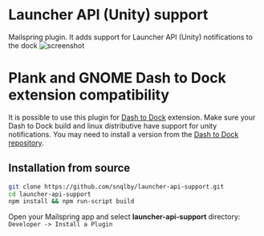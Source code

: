 # Launcher API (Unity) support
Mailspring plugin. It adds support for Launcher API (Unity) notifications to the dock
![screenshot](https://github.com/snqlby/launcher-api-support/raw/master/media/screenshot.png)

# Plank and GNOME Dash to Dock extension compatibility
It is possible to use this plugin for [Dash to Dock](https://extensions.gnome.org/extension/307/dash-to-dock/) extension. Make sure your Dash to Dock build and linux distributive have support for unity notifications. 
You may need to install a version from the [Dash to Dock repository](https://github.com/micheleg/dash-to-dock).

## Installation from source
```Bash
git clone https://github.com/snqlby/launcher-api-support.git
cd launcher-api-support
npm install && npm run-script build
```
Open your Mailspring app and select **launcher-api-support** directory: `Developer -> Install a Plugin`
